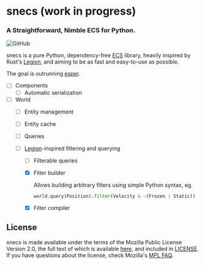 # snecs (work in progress)
### A Straightforward, Nimble ECS for Python.
![GitHub](https://img.shields.io/github/license/slavfox/snecs?style=flat-square)


snecs is a pure Python, dependency-free [ECS] library, heavily inspired by
Rust's [Legion], and aiming to be as fast and easy-to-use as possible.

The goal is outrunning [esper].


- [ ] Components
  - [ ] Automatic serialization
- [ ] World
  - [ ] Entity management
  - [ ] Entity cache
  - [ ] Queries
  
  - [ ] [Legion]-inspired filtering and querying
    - [ ] Filterable queries
    - [x] Filter builder
          
      Allows building arbitrary filters using simple Python syntax, eg.
      ```python
      world.query(Position).filter(Velocity & ~(Frozen | Static))
      ```
    - [x] Filter compiler
    
    


## License

snecs is made available under the terms of the Mozilla Public License Version 
2.0, the full text of which is available [here], and included in [LICENSE].
If you have questions about the license, check Mozilla's [MPL FAQ].

[ECS]: https://en.wikipedia.org/wiki/Entity_component_system
[Legion]: https://github.com/TomGillen/legion
[esper]: https://github.com/benmoran56/esper
[Quine-McCluskey]: https://en.wikipedia.org/wiki/Quine%E2%80%93McCluskey_algorithm
[here]: https://www.mozilla.org/en-US/MPL/2.0/
[LICENSE]: ./LICENSE
[MPL FAQ]: https://www.mozilla.org/en-US/MPL/2.0/FAQ/
